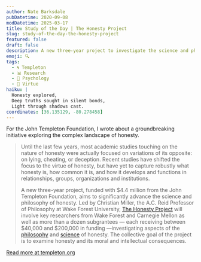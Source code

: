 ```yaml
---
author: Nate Barksdale
pubDatetime: 2020-09-08
modDatetime: 2025-03-17
title: Study of the Day | The Honesty Project
slug: study-of-the-day-the-honesty-project
featured: false
draft: false
description: A new three-year project to investigate the science and philosophy of an understudied virtue.
emoji: 🔍
tags:
  - 🌀 Templeton
  - 📊 Research
  - 🧠 Psychology
  - 🥗 Virtue
haiku: |
  Honesty explored,  
  Deep truths sought in silent bonds,  
  Light through shadows cast.
coordinates: [36.135129, -80.278458]
---
```


For the John Templeton Foundation, I wrote about a groundbreaking initiative exploring the complex landscape of honesty.

> Until the last few years, most academic studies touching on the nature of honesty were actually focused on variations of its opposite: on lying, cheating, or deception. Recent studies have shifted the focus to the virtue of honesty, but have yet to capture robustly what honesty is, how common it is, and how it develops and functions in relationships, groups, organizations and institutions.
>
> A new three-year project, funded with $4.4 million from the John Templeton Foundation, aims to significantly advance the science and philosophy of honesty. Led by Christian Miller, the A.C. Reid Professor of Philosophy at Wake Forest University, [The Honesty Project](https://honestyproject.philosophy.wfu.edu) will involve key researchers from Wake Forest and Carnegie Mellon as well as more than a dozen subgrantees — each receiving between $40,000 and $200,000 in funding —investigating aspects of the [philosophy](https://honestyproject.philosophy.wfu.edu/rfp-philosophy-of-honesty/) and [science](https://honestyproject.philosophy.wfu.edu/rfp-the-science-of-honesty/) of honesty. The collective goal of the project is to examine honesty and its moral and intellectual consequences.

[Read more at templeton.org](https://www.templeton.org/news/the-honesty-project)
